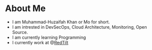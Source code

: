 # About Me

* I am Muhammad-Huzaifah Khan or Mo for short.
* I am intrested in DevSecOps, Cloud Architecture, Monitoring, Open Source.
* I am currently learning Programming
* I currently work at @[RedTilt](https://github.com/RedTilt-Solutions-Ltd)
